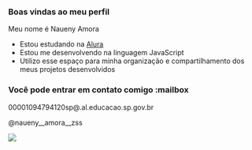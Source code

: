 ### Boas vindas ao meu perfil

Meu nome é Naueny Amora 

- Estou estudando na [Alura](https://www.alura.com.br)
- Estou me desenvolvendo na linguagem JavaScript
- Utilizo esse espaço para minha organização e compartilhamento dos meus projetos desenvolvidos

### Você pode entrar em contato comigo :mailbox

00001094794120sp@.al.educacao.sp.gov.br

@naueny__amora__zss


![](https://media1.tenor.com/m/wM1S6aQhtQQAAAAd/annoyed-me.gif)
